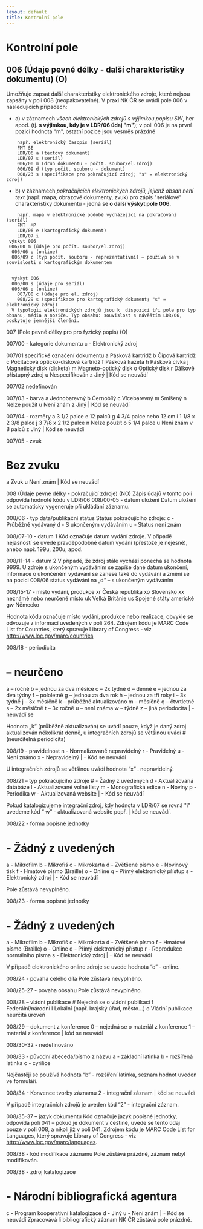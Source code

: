 ```yaml
---
layout: default
title: Kontrolní pole
---
```

# Kontrolní pole

## 006 (Údaje pevné délky - další charakteristiky dokumentu) (O)
Umožňuje zapsat další charakteristiky elektronického zdroje, které nejsou zapsány v poli 008 (neopakovatelné). V praxi NK ČR se uvádí pole 006 v následujících případech:
* a) v záznamech *všech elektronických zdrojů s výjimkou popisu SW*, her apod. (tj. **s výjimkou, kdy je v LDR/06 údaj "m"**); v poli 006 je na první pozici hodnota "m", ostatní pozice jsou vesměs prázdné

```
	např. elektronický časopis (seriál)
	FMT SE
	LDR/06 a (textový dokument)
	LDR/07 s (seriál)
	006/00 m (druh dokumentu - počít. soubor/el.zdroj)
	006/09 d (typ počít. souboru - dokument)
	008/23 s (specifikace pro pokračující zdroj; "s" = elektronický zdroj)
```

* b) v záznamech *pokračujících elektronických zdrojů, jejichž obsah není text* (např. mapa, obrazové dokumenty, zvuk) pro zápis "seriálové" charakteristiky dokumentu - jedná se **o další výskyt pole 006**.

```
	např. mapa v elektronické podobě vycházející na pokračování (seriál)
	FMT  MP
	LDR/06 e (kartografický dokument)
	LDR/07 i
 výskyt 006
 006/00 m (údaje pro počít. soubor/el.zdroj)
  006/06 o (online)
  006/09 c (typ počít. souboru - reprezentativní) – používá se v souvislosti s kartografickým dokumentem


  výskyt 006
  006/00 s (údaje pro seriál)
  006/06 o (online)
	007/00 c (údaje pro el. zdroj)
	008/29 s (specifikace pro kartografický dokument; "s" = elektronický zdroj)
  V typologii elektronických zdrojů jsou k  dispozici tři pole pro typ obsahu, média a nosiče. Typ obsahu: souvislost s návěštím LDR/06, poskytuje jemnější členění.
```

007 (Pole pevné délky pro pro fyzický popis) (O)

007/00 - kategorie dokumentu
c - Elektronický zdroj

007/01 specifické označení dokumentu
a   Pásková kartridž
b   Čipová kartridž
c   Počítačová opticko-disková kartridž
f   Pásková kazeta
h   Pásková cívka
j   Magnetický disk (disketa)
m   Magneto-optický disk
o   Optický disk
r   Dálkově přístupný zdroj
u   Nespecifikován
z   Jiný
|   Kód se neuvádí


007/02 nedefinován

007/03 - barva
a  Jednobarevný
b  Černobílý
c  Vícebarevný
m Smíšený
n  Nelze použít
u  Není znám
z  Jiný
|  Kód se neuvádí


007/04 - rozměry
a   3 1/2 palce
e   12 palců
g   4 3/4 palce nebo 12 cm
i   1 1/8 x 2 3/8 palce
j   3 7/8 x 2 1/2 palce
n   Nelze použít
o   5 1/4 palce
u   Není znám
v   8 palců
z   Jiný
|   Kód se neuvádí




007/05 - zvuk
#	Bez zvuku
a	Zvuk
u     Není znám
|      Kód se neuvádí





008 (Údaje pevné délky - pokračující zdroje)  (NO)
Zápis údajů v tomto poli odpovídá hodnotě kódu v LDR/06
008/00-05 - datum uložení
Datum uložení se automaticky vygeneruje při ukládání záznamu.

008/06 - typ data/publikační status
Status pokračujícího zdroje:
c - Průběžně vydávaný
d - S ukončeným vydáváním
u - Status není znám


008/07-10 - datum 1
Kód označuje datum vydání zdroje. V případě nejasností se uvede pravděpodobné datum vydání (přestože je nejesné), anebo např. 199u, 200u, apod.

008/11-14 - datum 2
V případě, že zdroj stále vychází ponechá se hodnota 9999. U zdroje s ukončeným vydáváním se zapíše dané datum ukončení, informace o ukončeném vydávání se zanese také do   vydávání a změní se na pozici 008/06 status vydávání na „d“ – s ukončeným vydáváním

008/15-17 - místo vydání, produkce
xr	Česká republika
xo	Slovensko
xx neznámé nebo neurčené místo
uk	Velká Británie
us	Spojené státy americké
gw	Německo

Hodnota kódu označuje místo vydání, produkce nebo realizace, obvykle se odvozuje z informací uvedených v poli 264. Zdrojem kódu je MARC Code List
for Countries, který spravuje Library of Congress - viz http://www.loc.gov/marc/countries


008/18 - periodicita
#  – neurčeno
a – ročně
b –  jednou za dva měsíce
c – 2x týdně
d – denně
e –  jednou za dva týdny
f – pololetně
g – jednou za dva rok
h – jednou za tři roky
i – 3x týdně
j – 3x měsíčně
k – průběžně aktualizováno
m – měsíčně
q – čtvrtletně
s – 2x měsíčně
t – 3x ročně
u – není známa
w – týdně
z – jiná periodocita
| - neuvádí se

Hodnota „k“ (průběžně aktualizován) se uvádí pouze, když je daný zdroj aktualizován několikrát denně, u integračních zdrojů se většinou uvádí  # (neurčitelná periodicita)    

008/19 - pravidelnost
 n - Normalizovaně nepravidelný
 r - Pravidelný
 u - Není známo
 x - Nepravidelný
| - Kód se neuvádí


U integračních zdrojů se většinou uvádí hodnota “x” . nepravidelný.


008/21 – typ pokračujícího zdroje
&num; - Žádný z uvedených
d - Aktualizovaná databáze
l - Aktualizované volné listy
m - Monografická edice
n - Noviny
p - Periodika
w - Aktualizovaná website
| - Kód se neuvádí


Pokud katalogizujeme integrační zdroj, kdy hodnota v LDR/07 se rovná "i" uvedeme kód “ w” -  aktualizovaná website popř. | kód se neuvádí.

008/22 - forma popisné jednotky
  # - Žádný z uvedených
a - Mikrofilm
 b - Mikrofiš
c - Mikrokarta
d - Zvětšené písmo
e - Novinový tisk
f - Hmatové písmo (Braille)
o - Online
q - Přímý elektronický přístup
s - Elektronický zdroj
| - Kód se neuvádí

Pole zůstává nevyplněno.


008/23 - forma popisné jednotky
# - Žádný z uvedených
a - Mikrofilm
b - Mikrofiš
c - Mikrokarta
d - Zvětšené písmo
f - Hmatové písmo (Braille)
 o - Online
q - Přímý elektronický přístup
r - Reprodukce normálního písma
 s - Elektronický zdroj
| - Kód se neuvádí


V případě elektronického online zdroje se uvede hodnota “o” - online.

008/24 - povaha celého díla
Pole zůstává nevyplněno.

008/25-27 - povaha obsahu
Pole zůstává nevyplněno.

008/28 – vládní publikace
	#    Nejedná se o vládní publikaci
f	Federální/národní
l	Lokální (např. krajský úřad, město…)
o	Vládní publikace neurčitá úroveň

008/29 – dokument z konference
0 – nejedná se o materiál z konference
1 – materiál z konference
| kód se neuvádí

008/30-32 - nedefinováno

008/33 - původní abeceda/písmo z názvu
a - základní latinka
b - rozšířená latinka
c - cyrilice

Nejčastěji se používá hodnota “b” - rozšíření latinka, seznam hodnot uveden ve formuláři.

008/34 - Konvence tvorby záznamu
2 - integrační záznam
| kód se neuvádí

V případě integračních zdrojů je uveden kód “2” - integrační záznam.

008/35-37 – jazyk dokumentu
Kód označuje jazyk popisné jednotky, odpovídá poli 041 – pokud je dokument v češtině, uvede se tento údaj pouze v poli 008, a nikoli již v poli 041. Zdrojem kódu je MARC Code List for Languages, který spravuje Library of Congress - viz http://www.loc.gov/marc/languages.


008/38 - kód modifikace záznamu
Pole zůstává prázdné, záznam nebyl modifikován.

008/38 - zdroj katalogizace
# - Národní bibliografická agentura
c - Program kooperativní katalogizace
d - Jiný
u - Není znám
| - Kód se neuvádí
Zpracovává li bibliografický záznam NK ČR zůstává pole prázdné.
